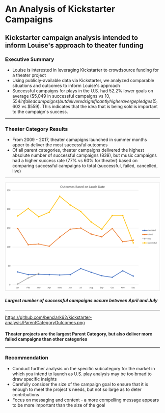# An Analysis of Kickstarter Campaigns
## Kickstarter campaign analysis intended to inform Louise's approach to theater funding

### Executive Summary
- Louise is interested in leveraging Kickstarter to crowdsource funding for a theater project
- Using publicly-available data via Kickstarter, we analyzed comparable situations and outcomes to inform Louise's approach
- Successful campaigns for plays in the U.S. had 52.2% lower goals on average ($5,049 in successful campaigns vs $10,554 in failed campaigns) but delivered significantly higher averge pledges ($5,602 vs $559).  This indicates that the idea that is being sold is important to the campaign's success.
---
### Theater Category Results
- From 2009 - 2017, theater camapigns launched in summer months apper to deliver the most successful outcomes
- Of all parent categories, theater campaigns delivered the highest absolute number of successful campaigns (839), but music campaigns had a higher success rate (77% vs 60% for theater) based on comparing successful campaigns to total (successful, failed, cancelled, live)
---
![Outcomes_Based_on_Launch_Date](https://github.com/benclark62/kickstarter-analysis/blob/main/OutcomesBasedOnLaunchDate.png)
##### Largest number of successful campaigns occure between April and July
---
https://github.com/benclark62/kickstarter-analysis/ParentCategoryOutcomes.png
#### Theater projects are the largest Parent Category, but also deliver more failed campaigns than other categories
---
### Recommendation
- Conduct further analysis on the specific subcategory for the market in which you intend to launch as U.S. play analysis may be too broad to draw specific insights
- Carefully consider the size of the campaign goal to ensure that it is enough to meet the project's needs, but not so large as to deter contributions
- Focus on messaging and content - a more compelling message appears to be more important than the size of the goal
